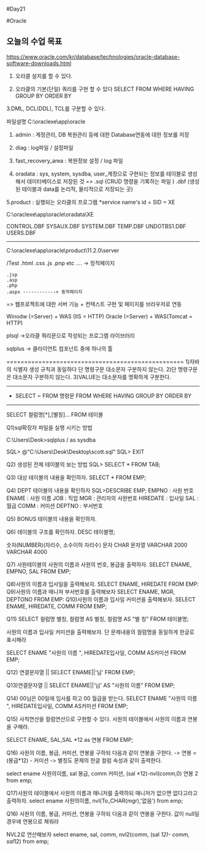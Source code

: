 #Day21

#Oracle 

## 오늘의 수업 목표 

https://www.oracle.com/kr/database/technologies/oracle-database-software-downloads.html


1. 오라클 설치를 할 수 있다.


2. 오라클의 기본(단일)  쿼리를 구현 할 수 있다
	SELECT
	FROM
	WHERE
	HAVING
	GROUP BY
	ORDER BY
	


3.DML, DCL(DDL), TCL를 구분할 수 있다.


파일설명
C:\oraclexe\app\oracle
1. admin : 계정관리<DB>, DB 복원관리 등에 대한 Database연동에 대한 정보를 저장

2. diag : log파일 / 설정파일

3. fast_recovery_area : 복원정보 설정 / log 파일

4. oradata : sys, system, sysdba, user_계정으로 구현되는 정보를 테이블로 생성해서 데이터베이스로 저장된 것 
=>	.sql  (CRUD 명령을 기록하는 파일 )
	.dbf (생성된 테이블과 data를 논리적, 물리적으로 저장되는 곳)

5.product : 실행되는 오라클의 프로그램 
*service name's id = SID = XE


C:\oraclexe\app\oracle\oradata\XE

CONTROL.DBF
SYSAUX.DBF
SYSTEM.DBF
TEMP.DBF
UNDOTBS1.DBF
USERS.DBF



-----------------------------------------

C:\oraclexe\app\oracle\product\11.2.0\server

/Test
	.html
	.css
	.js
	.pnp etc .... -> 정적페이지

	.jsp
	.asp
	.php
	.aspx ------------> 동적페이지

=> 웹프로젝트에 대한 서버 기능 + 컨텍스트 구현 및 페이지를 브라우저로 연동

Winodw (=Server) + WAS (IIS = HTTP)
Oracle (=Server)  + WAS(Tomcat = HTTP)




plsql ->오라클 쿼리문으로 작성되는 프로그램 라이브러리

sqlplus -> 클라이언트 컴포넌트 중에 하나의 툴 








==================================================
1)자바의 식별자 생성 규칙과 동일하다 단 명령구문 대소문자 구분하지 않는다.
2)단 명령구문은 대소문자 구분하지 않는다.
3)VALUE는 대소문자를 명확하게 구분한다.

------------------------------------
- SELECT ~ FROM 명령문
FROM
WHERE
HAVING
GROUP BY
ORDER BY
-----------------------------------------------


SELECT 컬럼명[*],[별칭]...
FROM 테이블

Q1)sql확장자 파일을 실행 시키는 방법

C:\Users\Deok>sqlplus / as sysdba

SQL> @"C:\Users\Deok\Desktop\scott.sql"
SQL> EXIT



Q2) 생성된 전체 테이블의 보는 방법
SQL> SELECT * FROM TAB;



Q3) 대상 테이블의 내용을 확인하자.
SELECT *
FROM EMP;

Q4) DEPT 테이블의 내용을 확인하자
SQL>DESCRIBE EMP;
EMPNO : 사원 번호 
ENAME : 사원 이름
JOB   : 직업
MGR   : 관리자의 사원번호
HIREDATE : 입사일
SAL   : 월급
COMM  : 커미션
DEPTNO : 부서번호




Q5) BONUS 테이블의 내용을 확인하자.



Q6) 테이블의 구조를 확인하자.
DESC 테이블명;




숫자(NUMBER)(자리수, 소수이하 자리수)
문자 CHAR
문자열 VARCHAR 2000 VARCHAR 4000



Q7) 사원테이블의 사원의 이름과 사원의 번호, 봉급을 출력하자.
SELECT ENAME, EMPNO, SAL
FROM EMP;

Q8)사원의 이름과 입사일을 출력해보자.
SELECT ENAME, HIREDATE
FROM EMP:
Q9)사원의 이름과 매니져 부서번호를 출력해보자
SELECT ENAME, MGR, DEPTONO
FROM EMP:
Q10)사원의 이름과 입사일 커미션을 출력해보자.
SELECT ENAME, HIREDATE, COMM
FROM EMP;

Q11)
SELECT 컬럼명 별칭, 컬럼명 AS 별칭, 컬럼명 AS "별  칭" 
FROM 테이블명; 


사원의 이름과 입사일 커미션을 출력해보자. 단 문제내용의 컬럼명을 동일하게 한글로 표시해라

SELECT ENAME "사원의 이름 ", HIREDATE입사일, COMM AS커미션
FROM EMP;


Q12) 연결문자열 ||
SELECT ENAME||'님'
FROM EMP;

Q13)연결문자열 ||
SELECT ENAME||'님' AS "사원의 이름"
FROM EMP; 

Q14) 00님은 00일에 입사를 하고 00 월급을 받는다.
SELECT ENAME "사원의 이름 ", HIREDATE입사일, COMM AS커미션
    FROM EMP;

Q15) 사칙연산을 컬럼연산으로 구현할 수 있다.
사원의 테이블에서 사원의 이름과 연봉을 구해라.

SELECT ENAME, SAL,SAL *12  as 연봉
FROM EMP;

Q16) 사원의 이름, 봉급, 커미션, 연봉을 구하되 다음과 같이 연봉을 구한다.
-> 연봉 =(봉급*12) - 커미션
-> 별칭도 문제의 한글 컬럼 속성과 같이 출력한다.


select ename 사원의이름, sal 봉급, comm 커미션, (sal *12)-nvl(comm,0) 연봉
  2  from emp;


Q17)사원의 테이블에서 사원의 이름과 매니저를 출력하되 매니저가 없으면 없다고라고 출력하자.
select ename 사원의이름, nvl(To_CHAR(mgr),'없음') from emp;





Q16) 사원의 이름, 봉급, 커미션, 연봉을 구하되 다음과 같이 연봉을 구한다.
 	값이 null일 경우에 연봉으로 채워라 

NVL2로 연산해보자 
select ename, sal, comm, nvl2(comm, (sal *12)- comm, sal*12) from emp;